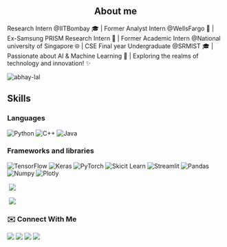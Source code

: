 <h2 align="center">About me</h2>

Research Intern @IITBombay 🎓 | Former Analyst Intern @WellsFargo 💼 | Ex-Samsung PRISM Research Intern 📱 | Former Academic Intern @National university of Singapore 🌐 | CSE Final year Undergraduate @SRMIST 🎓 | Passionate about AI & Machine Learning 🤖 | Exploring the realms of technology and innovation! ✨


<p align="left"> <img src="https://komarev.com/ghpvc/?username=abhay-lal&label=Profile%20views&color=51b4f2&style=flat" alt="abhay-lal" /> </p>

## Skills

### Languages
<p float="left">
<img alt="Python" src="https://img.shields.io/badge/Python-FFD43B?style=for-the-badge&logo=python&logoColor=darkgreen" />
<img alt="C++" src="https://img.shields.io/badge/C%2B%2B-00599C?style=for-the-badge&logo=c%2B%2B&logoColor=white"/>
<img alt="Java" src="https://img.shields.io/badge/Java-ED8B00?style=for-the-badge&logo=java&logoColor=white"/>
</p>

### Frameworks and libraries

<p float="left">
  <img alt="TensorFlow" src="https://img.shields.io/badge/TensorFlow-%23FF6F00.svg?style=for-the-badge&logo=TensorFlow&logoColor=white" />
  <img alt="Keras" src="https://img.shields.io/badge/Keras-%23D00000.svg?style=for-the-badge&logo=Keras&logoColor=white"/>
  <img alt="PyTorch" src="https://img.shields.io/badge/PyTorch-%23EE4C2C.svg?style=for-the-badge&logo=PyTorch&logoColor=white" />
  <img alt="Skicit Learn" src="https://img.shields.io/badge/scikit_learn-F7931E?style=for-the-badge&logo=scikit-learn&logoColor=white"/>
  <img alt="Streamlit" src="https://img.shields.io/badge/Streamlit-FF4B4B?style=for-the-badge&logo=Streamlit&logoColor=white"/>
  <img alt="Pandas" src="https://img.shields.io/badge/Pandas-2C2D72?style=for-the-badge&logo=pandas&logoColor=white"/>
  <img alt="Numpy" src="https://img.shields.io/badge/Numpy-777BB4?style=for-the-badge&logo=numpy&logoColor=white"/>
  <img alt="Plotly" src="https://img.shields.io/badge/Plotly-239120?style=for-the-badge&logo=plotly&logoColor=white"/>
</p>

<p>&nbsp;<img align="center" src="https://github-readme-stats.vercel.app/api?username=abhay-lal&show_icons=true&rank_icon=github&theme=dark" /></p>
<p>&nbsp;<img align="center" src="https://streak-stats.demolab.com/?user=abhay-lal&theme=dark" /></p>

### ✉️ Connect With Me<br>
<p align="left">
<a href="https://www.linkedin.com/in/lal-abhay/"><img src="https://img.shields.io/badge/LinkedIn-0077B5?style=for-the-badge&logo=linkedin&logoColor=white"></a> 
<a href="mailto:abhaylal@icloud.com"><img src="https://img.shields.io/badge/Gmail-D14836?style=for-the-badge&logo=gmail&logoColor=white"></a>
<a href="https://twitter.com/lal_0_1"><img src="https://img.shields.io/badge/Twitter-1DA1F2?style=for-the-badge&logo=twitter&logoColor=white"></a>
<a href="https://www.hackerrank.com/Abhay_L"><img src="https://img.shields.io/badge/-Hackerrank-2EC866?style=for-the-badge&logo=HackerRank&logoColor=white"</a>
 
